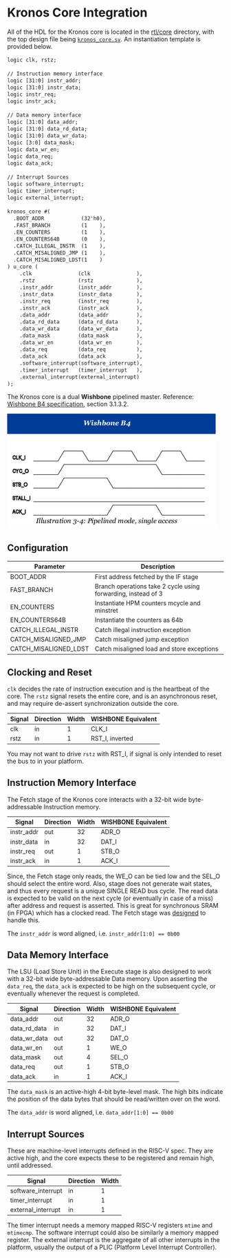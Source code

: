 # Kronos Core Integration

All of the HDL for the Kronos core is located in the [rtl/core](https://github.com/SonalPinto/kronos/tree/master/rtl/core) directory, with the top design file being [`kronos_core.sv`](https://github.com/SonalPinto/kronos/blob/master/rtl/core/kronos_core.sv). An instantiation template is provided below.

```
logic clk, rstz;

// Instruction memory interface
logic [31:0] instr_addr;
logic [31:0] instr_data;
logic instr_req;
logic instr_ack;

// Data memory interface
logic [31:0] data_addr;
logic [31:0] data_rd_data;
logic [31:0] data_wr_data;
logic [3:0] data_mask;
logic data_wr_en;
logic data_req;
logic data_ack;

// Interrupt Sources
logic software_interrupt;
logic timer_interrupt;
logic external_interrupt;

kronos_core #(
  .BOOT_ADDR            (32'h0),
  .FAST_BRANCH          (1    ),
  .EN_COUNTERS          (1    ),
  .EN_COUNTERS64B       (0    ),
  .CATCH_ILLEGAL_INSTR  (1    ),
  .CATCH_MISALIGNED_JMP (1    ),
  .CATCH_MISALIGNED_LDST(1    )
) u_core (
    .clk               (clk               ),
    .rstz              (rstz              ),
    .instr_addr        (instr_addr        ),
    .instr_data        (instr_data        ),
    .instr_req         (instr_req         ),
    .instr_ack         (instr_ack         ),
    .data_addr         (data_addr         ),
    .data_rd_data      (data_rd_data      ),
    .data_wr_data      (data_wr_data      ),
    .data_mask         (data_mask         ),
    .data_wr_en        (data_wr_en        ),
    .data_req          (data_req          ),
    .data_ack          (data_ack          ),
    .software_interrupt(software_interrupt),
    .timer_interrupt   (timer_interrupt   ),
    .external_interrupt(external_interrupt)
);
```

The Kronos core is a dual **Wishbone** pipelined master. Reference: [Wishbone B4 specification](https://cdn.opencores.org/downloads/wbspec_b4.pdf), section 3.1.3.2.

![WB4 pipelined](_images/wb_pipelined.png)

## Configuration

| Parameter | Description |
|-----------|-------------|
| BOOT_ADDR | First address fetched by the IF stage |
| FAST_BRANCH | Branch operations take 2 cycle using forwarding, instead of 3 |
| EN_COUNTERS | Instantiate HPM counters mcycle and minstret |
| EN_COUNTERS64B | Instantiate the counters as 64b |
| CATCH_ILLEGAL_INSTR | Catch illegal instruction exception |
| CATCH_MISALIGNED_JMP |  Catch misaligned jump exception |
| CATCH_MISALIGNED_LDST | Catch misaligned load and store exceptions |


## Clocking and Reset
`clk` decides the rate of instruction execution and is the heartbeat of the core. The `rstz` signal resets the entire core, and is an asynchronous reset, and may require de-assert synchronization outside the core.

| Signal     | Direction | Width | WISHBONE Equivalent
|------------|-----------|-------|--------------------
| clk        | in        | 1     | CLK_I
| rstz       | in        | 1     | RST_I, inverted

You may not want to drive `rstz` with RST_I, if signal is only intended to reset the bus to in your platform.


## Instruction Memory Interface

The Fetch stage of the Kronos core interacts with a 32-bit wide byte-addressable Instruction memory.

| Signal     | Direction | Width | WISHBONE Equivalent
|------------|-----------|-------|--------------------
| instr_addr | out       | 32    | ADR_O
| instr_data | in        | 32    | DAT_I
| instr_req  | out       | 1     | STB_O
| instr_ack  | in        | 1     | ACK_I

Since, the Fetch stage only reads, the WE_O can be tied low and the SEL_O should select the entire word. Also, stage does not generate wait states, and thus every request is a unique SINGLE READ bus cycle. The read data is expected to be valid on the next cycle (or eventually in case of a miss) after address and request is asserted. This is great for synchronous SRAM (in FPGA) which has a clocked read. The Fetch stage was [designed](instr_fetch.md) to handle this.

The `instr_addr` is word aligned, i.e. `instr_addr[1:0] == 0b00`


## Data Memory Interface

The LSU (Load Store Unit) in the Execute stage is also designed to work with a 32-bit wide byte-addressable Data memory. Upon asserting the `data_req`, the `data_ack` is expected to be high on the subsequent cycle, or eventually whenever the request is completed.

| Signal     | Direction | Width | WISHBONE Equivalent
|------------|-----------|-------|--------------------
| data_addr  | out       | 32    | ADR_O
| data_rd_data| in       | 32    | DAT_I
| data_wr_data| out      | 32    | DAT_O
| data_wr_en | out       | 1     | WE_O
| data_mask  | out       | 4     | SEL_O
| data_req   | out       | 1     | STB_O
| data_ack   | in        | 1     | ACK_I

The `data_mask` is an active-high 4-bit byte-level mask. The high bits indicate the position of the data bytes that should be read/written over on the word.

The `data_addr` is word aligned, i.e. `data_addr[1:0] == 0b00`

## Interrupt Sources

These are machine-level interrupts defined in the RISC-V spec. They are active high, and the core expects these to be registered and remain high, until addressed. 

| Signal     | Direction | Width 
|------------|-----------|-------
| software_interrupt   | in        | 1
| timer_interrupt   | in       | 1
| external_interrupt   | in        | 1

The timer interrupt needs a memory mapped RISC-V registers `mtime` and `mtimecmp`. The software interrupt could also be similarly a memory mapped register. The external interrupt is the aggregate of all other interrupts in the platform, usually the output of a PLIC (Platform Level Interrupt Controller).
